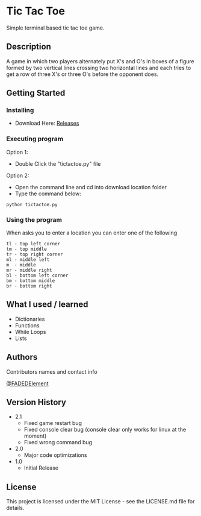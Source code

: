 # Tic Tac Toe

Simple terminal based tic tac toe game.

## Description

A game in which two players alternately put X's and O's in boxes of a figure formed by two vertical lines crossing two horizontal lines and each tries to get a row of three X's or three O's before the opponent does.

## Getting Started

### Installing

* Download Here: [Releases](https://github.com/FADEDElement/TicTacToe/releases)

### Executing program

Option 1:
* Double Click the "tictactoe.py" file

Option 2:
* Open the command line and cd into download location folder
* Type the command below:
```
python tictactoe.py
```

### Using the program

When asks you to enter a location you can enter one of the following
```
tl - top left corner
tm - top middle
tr - top right corner
ml - middle left
m  - middle
mr - middle right
bl - bottom left corner
bm - bottom middle
br - bottom right
```

## What I used / learned
* Dictionaries
* Functions
* While Loops
* Lists

## Authors

Contributors names and contact info

[@FADEDElement](https://www.youtube.com/c/FADEDElement)

## Version History

* 2.1
    * Fixed game restart bug
    * Fixed console clear bug (console clear only works for linux at the moment)
    * Fixed wrong command bug
* 2.0
    * Major code optimizations
* 1.0
    * Initial Release

## License

This project is licensed under the MIT License - see the LICENSE.md file for details.